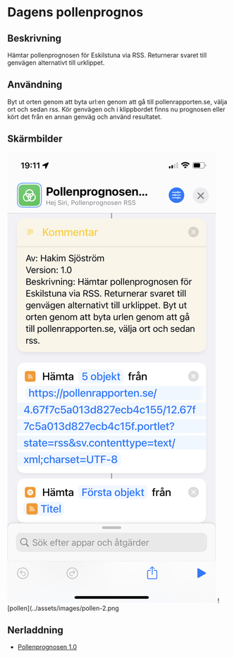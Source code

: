 # Dagens pollenprognos

## Beskrivning

Hämtar pollenprognosen för Eskilstuna via RSS. Returnerar svaret till genvägen alternativt till urklippet. 

## Användning

Byt ut orten genom att byta url:en genom att gå till pollenrapporten.se, välja ort och sedan rss. Kör genvägen och i klippbordet finns nu prognosen eller kört det från en annan genväg och använd resultatet.

## Skärmbilder

![pollen](../assets/images/pollen-1.png)
![pollen](../assets/images/pollen-2.png

## Nerladdning

- [Pollenprognosen 1.0](https://www.icloud.com/shortcuts/108707d7d09c45d481c0abf9a75b1af1)
